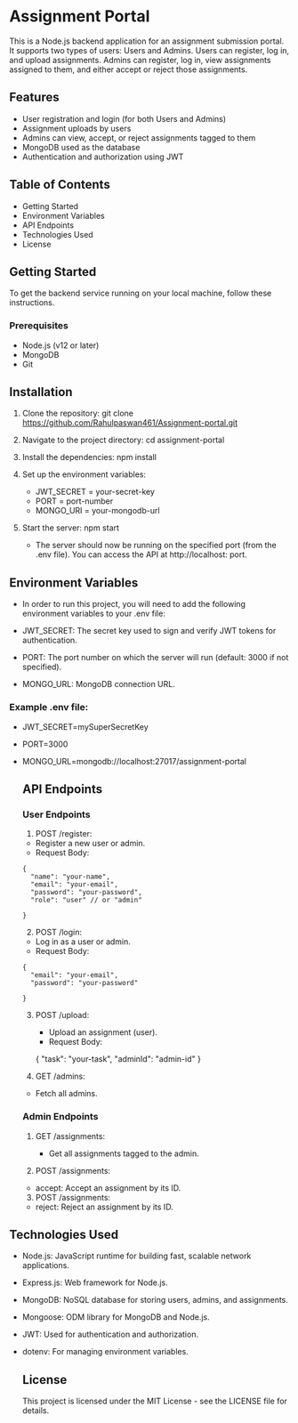 # Assignment  Portal

This is a Node.js backend application for an assignment submission portal. It supports two types of users: Users and Admins. Users can register,
log in, and upload assignments. Admins can register, log in, view assignments assigned to them, and either accept or reject those assignments.

## Features
- User registration and login (for both Users and Admins)
- Assignment uploads by users
- Admins can view, accept, or reject assignments tagged to them
- MongoDB used as the database
- Authentication and authorization using JWT

## Table of Contents
- Getting Started
- Environment Variables
- API Endpoints
- Technologies Used
- License

## Getting Started
 To get the backend service running on your local machine, follow these instructions.

 ### Prerequisites
 - Node.js (v12 or later)
 - MongoDB
 - Git

## Installation
1. Clone the repository:
   git clone https://github.com/Rahulpaswan461/Assignment-portal.git
2. Navigate to the project directory:
   cd assignment-portal
3. Install the dependencies:
    npm install
4. Set up the environment variables:
    - JWT_SECRET = your-secret-key
    - PORT = port-number
    - MONGO_URI = your-mongodb-url
5. Start the server:
   npm start

   - The server should now be running on the specified port (from the .env file). You can access the API at http://localhost: port.
  

## Environment Variables

-  In order to run this project, you will need to add the following environment variables to your .env file:

- JWT_SECRET: The secret key used to sign and verify JWT tokens for authentication.
- PORT: The port number on which the server will run (default: 3000 if not specified).
- MONGO_URL: MongoDB connection URL.

  
 ### Example .env file:
- JWT_SECRET=mySuperSecretKey
- PORT=3000
- MONGO_URL=mongodb://localhost:27017/assignment-portal

  ## API Endpoints
   ### User Endpoints
   1. POST /register:
     - Register a new user or admin.
     - Request Body:
 
      {
        "name": "your-name",
        "email": "your-email",
        "password": "your-password",
        "role": "user" // or "admin"
 
      }
  
   2. POST /login:
     - Log in as a user or admin.
     - Request Body:
       
      {
        "email": "your-email",
        "password": "your-password"
 
      }
  
   3. POST /upload:
      - Upload an assignment (user).
      - Request Body:
     
        
       {
        "task": "your-task",
        "adminId": "admin-id"
      }
      
   5. GET /admins: 
     - Fetch all admins.

  ### Admin Endpoints
  1. GET /assignments:
     - Get all assignments tagged to the admin.
       
  2. POST /assignments:
    - accept:  Accept an assignment by its ID.
      
  3. POST /assignments:
    - reject: Reject an assignment by its ID.

 ## Technologies Used
- Node.js: JavaScript runtime for building fast, scalable network applications.
- Express.js: Web framework for Node.js.
- MongoDB: NoSQL database for storing users, admins, and assignments.
- Mongoose: ODM library for MongoDB and Node.js.
- JWT: Used for authentication and authorization.
- dotenv: For managing environment variables.

  ## License
  This project is licensed under the MIT License - see the LICENSE file for details.
  
